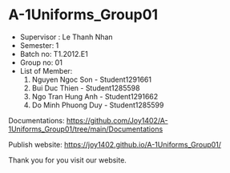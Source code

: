 # A-1Uniforms_Group01
+ Supervisor : Le Thanh Nhan
+ Semester: 1
+ Batch no: T1.2012.E1
+ Group no: 01
+ List of Member:
    1.  Nguyen Ngoc Son - Student1291661
    2. Bui Duc Thien - Student1285598
    3. Ngo Tran Hung Anh - Student1291662
    4. Do Minh Phuong Duy - Student1285599


Documentations: https://github.com/Joy1402/A-1Uniforms_Group01/tree/main/Documentations



Publish website:  https://joy1402.github.io/A-1Uniforms_Group01/

Thank you for you visit our website.
